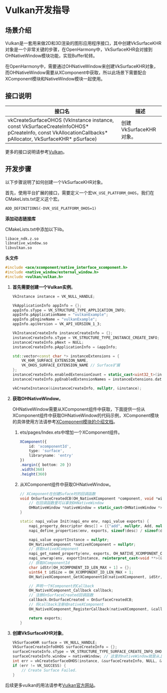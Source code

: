 # Vulkan开发指导

## 场景介绍

Vulkan是一套用来做2D和3D渲染的图形应用程序接口，其中创建VkSurfaceKHR对象是一个非常关键的步骤，在OpenHarmony中，VkSurfaceKHR会对接到OHNativeWindow模块功能，实现Buffer轮转。

在OpenHarmony中，需要通过OHNativeWindow来创建VkSurfaceKHR对象，而OHNativeWindow需要从XComponent中获取，所以此场景下需要配合XComponent模块和NativeWindow模块一起使用。

## 接口说明

| 接口名                                                       | 描述                   |
| ------------------------------------------------------------ | ---------------------- |
| vkCreateSurfaceOHOS (VkInstance instance, const VkSurfaceCreateInfoOHOS\* pCreateInfo, const VkAllocationCallbacks\* pAllocator, VkSurfaceKHR\* pSurface) | 创建VkSurfaceKHR对象。 |

更多的接口说明请参考[Vulkan](vulkan.md)。

## 开发步骤

以下步骤说明了如何创建一个VkSurfaceKHR对象。

首先，使用平台扩展的接口，需要定义一个宏`VK_USE_PLATFORM_OHOS`，我们在CMakeLists.txt定义这个宏。

```txt
ADD_DEFINITIONS(-DVK_USE_PLATFORM_OHOS=1)
```

**添加动态链接库**

CMakeLists.txt中添加以下lib。

```txt
libace_ndk.z.so
libnative_window.so
libvulkan.so
```

**头文件**

```c++
#include <ace/xcomponent/native_interface_xcomponent.h>
#include <native_window/external_window.h>
#include <vulkan/vulkan.h>
```

1. **首先需要创建一个Vulkan实例**。

   ```c++
   VkInstance instance = VK_NULL_HANDLE;
   
   VkApplicationInfo appInfo = {};
   appInfo.sType = VK_STRUCTURE_TYPE_APPLICATION_INFO;
   appInfo.pApplicationName = "vulkanExample";
   appInfo.pEngineName = "vulkanExample";
   appInfo.apiVersion = VK_API_VERSION_1_3;
   
   VkInstanceCreateInfo instanceCreateInfo = {};
   instanceCreateInfo.sType = VK_STRUCTURE_TYPE_INSTANCE_CREATE_INFO;
   instanceCreateInfo.pNext = NULL;
   instanceCreateInfo.pApplicationInfo = &appInfo;
   
   std::vector<const char *> instanceExtensions = {
       VK_KHR_SURFACE_EXTENSION_NAME,
       VK_OHOS_SURFACE_EXTENSION_NAME // Surface扩展
   };
   instanceCreateInfo.enabledExtensionCount = static_cast<uint32_t>(instanceExtensions.size());
   instanceCreateInfo.ppEnabledExtensionNames = instanceExtensions.data();
   
   vkCreateInstance(&instanceCreateInfo, nullptr, &instance);
   ```

2. **获取OHNativeWindow**。

   OHNativeWindow需要从XComponent组件中获取，下面提供一份从XComponent组件中获取OHNativeWindow的代码示例，XComponent模块的具体使用方法请参考[XComponent模块的介绍文档](../../ui/napi-xcomponent-guidelines.md)。

   1. ets/pages/Index.ets中增加一个XComponent组件。

      ```ts
      XComponent({
          id: 'xcomponentId',
          type: 'surface',
          libraryname: 'entry'
      })
      .margin({ bottom: 20 })
      .width(360)
      .height(360)
      ```

   2. 从XComponent组件中获取OHNativeWindow。

      ```c++
      // XComponent在创建Suface时的回调函数
      void OnSurfaceCreatedCB(OH_NativeXComponent *component, void *window) {
          // 在回调函数里可以拿到OHNativeWindow
          OHNativeWindow *nativeWindow = static_cast<OHNativeWindow *>(window);
      }
      
      static napi_value Init(napi_env env, napi_value exports) {
          napi_property_descriptor desc[] = {{"add", nullptr, Add, nullptr, nullptr, nullptr, napi_default, nullptr}};
          napi_define_properties(env, exports, sizeof(desc) / sizeof(desc[0]), desc);
      
          napi_value exportInstance = nullptr;
          OH_NativeXComponent *nativeXComponent = nullptr;
          // 获取nativeXComponent
          napi_get_named_property(env, exports, OH_NATIVE_XCOMPONENT_OBJ, &exportInstance);
          napi_unwrap(env, exportInstance, reinterpret_cast<void **>(&nativeXComponent));
          // 获取XComponentId
          char idStr[OH_XCOMPONENT_ID_LEN_MAX + 1] = {};
          uint64_t idSize = OH_XCOMPONENT_ID_LEN_MAX + 1;
          OH_NativeXComponent_GetXComponentId(nativeXComponent, idStr, &idSize);
      
          // 声明一个XComponent的Callback
          OH_NativeXComponent_Callback callback;
          // 注册OnSurfaceCreated回调函数
          callback.OnSurfaceCreated = OnSurfaceCreatedCB;
          // 将callback注册给nativeXComponent
          OH_NativeXComponent_RegisterCallback(nativeXComponent, &callback);
      
          return exports;
      }
      ```

3. **创建VkSurfaceKHR对象**。

   ```c++
   VkSurfaceKHR surface = VK_NULL_HANDLE;
   VkSurfaceCreateInfoOHOS surfaceCreateInfo = {};
   surfaceCreateInfo.sType = VK_STRUCTURE_TYPE_SURFACE_CREATE_INFO_OHOS;
   surfaceCreateInfo.window = nativeWindow; // 这里的nativeWindow就是从上一步骤OnSurfaceCreatedCB回调函数中拿到的
   int err = vkCreateSurfaceOHOS(instance, &surfaceCreateInfo, NULL, &surface);
   if (err != VK_SUCCESS) {
       // Create Surface Failed.
   }
   ```

后续更多vulkan的用法请参考[Vulkan官方网站](https://www.vulkan.org/)。